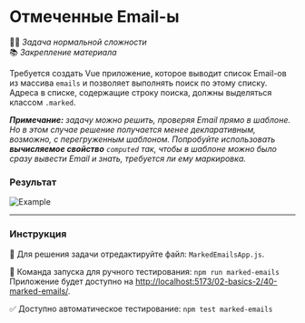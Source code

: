 # Отмеченные Email-ы

👷🏻 _Задача нормальной сложности_\
📚 _Закрепление материала_

<!--start_statement-->

Требуется создать Vue приложение, которое выводит список Email-ов из массива `emails` и позволяет выполнять поиск по
этому списку. Адреса в списке, содержащие строку поиска, должны выделяться классом `.marked`.

_**Примечание:** задачу можно решить, проверяя Email прямо в шаблоне. Но в этом случае решение получается менее
декларативным, возможно, с перегруженным шаблоном. Попробуйте использовать **вычисляемое свойство** `computed` так,
чтобы в шаблоне можно было сразу вывести Email и знать, требуется ли ему маркировка._

### Результат

<img src="https://i.imgur.com/DA8l8pP.gif" alt="Example">

<!--end_statement-->

---

### Инструкция

📝 Для решения задачи отредактируйте файл: `MarkedEmailsApp.js`.

🚀 Команда запуска для ручного тестирования: `npm run marked-emails`\
Приложение будет доступно на
[http://localhost:5173/02-basics-2/40-marked-emails/](http://localhost:5173/02-basics-2/40-marked-emails/).

✅ Доступно автоматическое тестирование: `npm test marked-emails`
